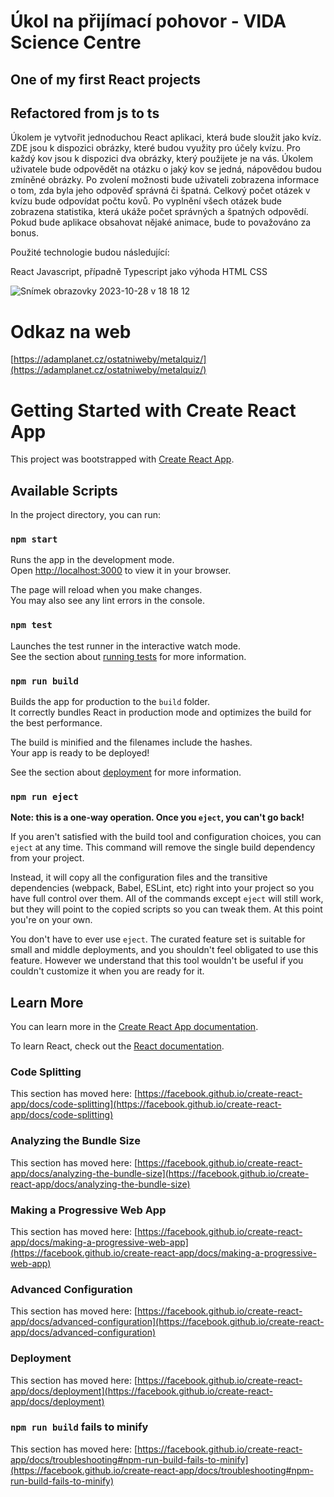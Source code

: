 # Úkol na přijímací pohovor - VIDA Science Centre

## One of my first React projects

## Refactored from js to ts

Úkolem je vytvořit jednoduchou React aplikaci, která bude sloužit jako kvíz. ZDE jsou k dispozici obrázky, které budou využity pro účely kvízu. Pro každý kov jsou k dispozici dva obrázky, který použijete je na vás. Úkolem uživatele bude odpovědět na otázku o jaký kov se jedná, nápovědou budou zmíněné obrázky. Po zvolení možnosti bude uživateli zobrazena informace o tom, zda byla jeho odpověď správná či špatná. Celkový počet otázek v kvízu bude odpovídat počtu kovů. Po vyplnění všech otázek bude zobrazena statistika, která ukáže počet správných a špatných odpovědí. Pokud bude aplikace obsahovat nějaké animace, bude to považováno za bonus.

Použité technologie budou následující:

React
Javascript, případně Typescript jako výhoda
HTML
CSS

![Snímek obrazovky 2023-10-28 v 18 18 12](https://github.com/AdamBurysek/metal-quiz/assets/114564710/9a04c996-72f1-4633-b717-9629e490e22d)

# Odkaz na web

[https://adamplanet.cz/ostatniweby/metalquiz/](https://adamplanet.cz/ostatniweby/metalquiz/)

#

#

#

# Getting Started with Create React App

This project was bootstrapped with [Create React App](https://github.com/facebook/create-react-app).

## Available Scripts

In the project directory, you can run:

### `npm start`

Runs the app in the development mode.\
Open [http://localhost:3000](http://localhost:3000) to view it in your browser.

The page will reload when you make changes.\
You may also see any lint errors in the console.

### `npm test`

Launches the test runner in the interactive watch mode.\
See the section about [running tests](https://facebook.github.io/create-react-app/docs/running-tests) for more information.

### `npm run build`

Builds the app for production to the `build` folder.\
It correctly bundles React in production mode and optimizes the build for the best performance.

The build is minified and the filenames include the hashes.\
Your app is ready to be deployed!

See the section about [deployment](https://facebook.github.io/create-react-app/docs/deployment) for more information.

### `npm run eject`

**Note: this is a one-way operation. Once you `eject`, you can't go back!**

If you aren't satisfied with the build tool and configuration choices, you can `eject` at any time. This command will remove the single build dependency from your project.

Instead, it will copy all the configuration files and the transitive dependencies (webpack, Babel, ESLint, etc) right into your project so you have full control over them. All of the commands except `eject` will still work, but they will point to the copied scripts so you can tweak them. At this point you're on your own.

You don't have to ever use `eject`. The curated feature set is suitable for small and middle deployments, and you shouldn't feel obligated to use this feature. However we understand that this tool wouldn't be useful if you couldn't customize it when you are ready for it.

## Learn More

You can learn more in the [Create React App documentation](https://facebook.github.io/create-react-app/docs/getting-started).

To learn React, check out the [React documentation](https://reactjs.org/).

### Code Splitting

This section has moved here: [https://facebook.github.io/create-react-app/docs/code-splitting](https://facebook.github.io/create-react-app/docs/code-splitting)

### Analyzing the Bundle Size

This section has moved here: [https://facebook.github.io/create-react-app/docs/analyzing-the-bundle-size](https://facebook.github.io/create-react-app/docs/analyzing-the-bundle-size)

### Making a Progressive Web App

This section has moved here: [https://facebook.github.io/create-react-app/docs/making-a-progressive-web-app](https://facebook.github.io/create-react-app/docs/making-a-progressive-web-app)

### Advanced Configuration

This section has moved here: [https://facebook.github.io/create-react-app/docs/advanced-configuration](https://facebook.github.io/create-react-app/docs/advanced-configuration)

### Deployment

This section has moved here: [https://facebook.github.io/create-react-app/docs/deployment](https://facebook.github.io/create-react-app/docs/deployment)

### `npm run build` fails to minify

This section has moved here: [https://facebook.github.io/create-react-app/docs/troubleshooting#npm-run-build-fails-to-minify](https://facebook.github.io/create-react-app/docs/troubleshooting#npm-run-build-fails-to-minify)
